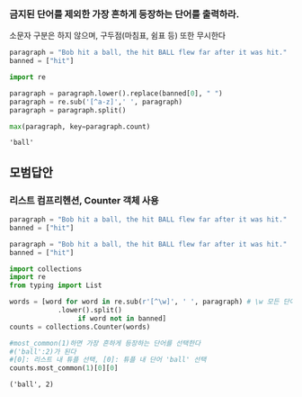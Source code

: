 ### 금지된 단어를 제외한 가장 흔하게 등장하는 단어를 출력하라. 
소문자 구분은 하지 않으며, 구두점(마침표, 쉼표 등) 또한 무시한다


```python
paragraph = "Bob hit a ball, the hit BALL flew far after it was hit."
banned = ["hit"]
```


```python
import re

paragraph = paragraph.lower().replace(banned[0], " ")
paragraph = re.sub('[^a-z]',' ', paragraph)
paragraph = paragraph.split()

max(paragraph, key=paragraph.count)
```




    'ball'



## 모범답안

###  리스트 컴프리헨션, Counter 객체 사용


```python
paragraph = "Bob hit a ball, the hit BALL flew far after it was hit."
banned = ["hit"]
```


```python
paragraph = "Bob hit a ball, the hit BALL flew far after it was hit."
banned = ["hit"]

import collections
import re
from typing import List

words = [word for word in re.sub(r'[^\w]', ' ', paragraph) # \w 모든 단어문자
            .lower().split()
                 if word not in banned]
counts = collections.Counter(words)

#most_common(1)하면 가장 흔하게 등장하는 단어를 선택한다
#('ball':2)가 된다
#[0]: 리스트 내 튜플 선택, [0]: 튜플 내 단어 'ball' 선택
counts.most_common(1)[0][0]
```




    ('ball', 2)



